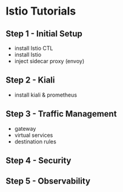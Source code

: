 # Istio Tutorials

## Step 1 - Initial Setup
- install Istio CTL
- install Istio
- inject sidecar proxy (envoy)

## Step 2 - Kiali
- install kiali & prometheus

## Step 3 - Traffic Management
- gateway
- virtual services
- destination rules

## Step 4 - Security

## Step 5 - Observability
